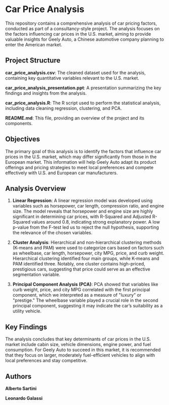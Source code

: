 # Car Price Analysis
This repository contains a comprehensive analysis of car pricing factors, conducted as part of a consultancy-style project. The analysis focuses on the factors influencing car prices in the U.S. market, aiming to provide valuable insights for Geely Auto, a Chinese automotive company planning to enter the American market.
## Project Structure
  **car_price_analysis.csv**: The cleaned dataset used for the analysis, containing key quantitative variables relevant to the U.S. market.
  
  **car_price_analysis_presentation.ppt**: A presentation summarizing the key findings and insights from the analysis.
  
  **car_price_analysis.R**: The R script used to perform the statistical analysis, including data cleaning regression, clustering, and PCA.
  
  **README.md**: This file, providing an overview of the project and its components.

## Objectives
The primary goal of this analysis is to identify the factors that influence car prices in the U.S. market, which may differ significantly from those in the European market. This information will help Geely Auto adapt its product offerings and pricing strategies to meet local preferences and compete effectively with U.S. and European car manufacturers.
## Analysis Overview
1. **Linear Regression**:
A linear regression model was developed using variables such as horsepower, car length, compression ratio, and engine size. The model reveals that horsepower and engine size are highly significant in determining car prices, with R-Squared and Adjusted R-Squared values around 0.8, indicating strong explanatory power. A low p-value from the F-test led us to reject the null hypothesis, supporting the relevance of the chosen variables.

2. **Cluster Analysis**:
Hierarchical and non-hierarchical clustering methods (K-means and PAM) were used to categorize cars based on factors such as wheelbase, car length, horsepower, city MPG, price, and curb weight. Hierarchical clustering identified four main groups, while K-means and PAM identified three. Notably, one cluster contains high-priced, prestigious cars, suggesting that price could serve as an effective segmentation variable.

3. **Principal Component Analysis (PCA)**:
PCA showed that variables like curb weight, price, and city MPG correlated with the first principal component, which we interpreted as a measure of "luxury" or "prestige." The wheelbase variable played a crucial role in the second principal component, suggesting it may indicate the car’s suitability as a utility vehicle.

## Key Findings
The analysis concludes that key determinants of car prices in the U.S. market include cabin size, vehicle dimensions, engine power, and fuel consumption. For Geely Auto to succeed in this market, it is recommended that they focus on larger, moderately fuel-efficient vehicles to align with local preferences and stay competitive.
## Authors
**Alberto Sartini**

**Leonardo Galassi**
